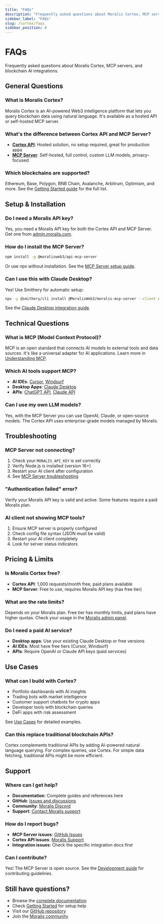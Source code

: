 ```yaml
---
title: "FAQs"
description: "Frequently asked questions about Moralis Cortex, MCP servers, and blockchain AI integrations."
sidebar_label: "FAQs"
slug: /cortex/faqs
sidebar_position: 8
---
```


# FAQs

Frequently asked questions about Moralis Cortex, MCP servers, and blockchain AI integrations.

## General Questions

### What is Moralis Cortex?

Moralis Cortex is an AI-powered Web3 intelligence platform that lets you query blockchain data using natural language. It's available as a hosted API or self-hosted MCP server.

### What's the difference between Cortex API and MCP Server?

- **[Cortex API](/cortex/api)**: Hosted solution, no setup required, great for production apps
- **[MCP Server](/cortex/mcp-server)**: Self-hosted, full control, custom LLM models, privacy-focused

### Which blockchains are supported?

Ethereum, Base, Polygon, BNB Chain, Avalanche, Arbitrum, Optimism, and more. See the [Getting Started guide](/cortex/getting-started) for the full list.

## Setup & Installation

### Do I need a Moralis API key?

Yes, you need a Moralis API key for both the Cortex API and MCP Server. Get one from [admin.moralis.com](https://admin.moralis.com/api-keys).

### How do I install the MCP Server?

```bash
npm install -g @moralisweb3/api-mcp-server
```

Or use npx without installation. See the [MCP Server setup guide](/cortex/mcp-server/getting-started).

### Can I use this with Claude Desktop?

Yes! Use Smithery for automatic setup:

```bash
npx -y @smithery/cli install @MoralisWeb3/moralis-mcp-server --client claude
```

See the [Claude Desktop integration guide](/cortex/integrations/claude-desktop).

## Technical Questions

### What is MCP (Model Context Protocol)?

MCP is an open standard that connects AI models to external tools and data sources. It's like a universal adapter for AI applications. Learn more in [Understanding MCP](/cortex/understanding-mcp).

### Which AI tools support MCP?

- **AI IDEs**: [Cursor](/cortex/integrations/cursor), [Windsurf](/cortex/integrations/windsurf)
- **Desktop Apps**: [Claude Desktop](/cortex/integrations/claude-desktop)
- **APIs**: [ChatGPT API](/cortex/integrations/chatgpt-api), [Claude API](/cortex/integrations/claude-api)

### Can I use my own LLM models?

Yes, with the MCP Server you can use OpenAI, Claude, or open-source models. The Cortex API uses enterprise-grade models managed by Moralis.

## Troubleshooting

### MCP Server not connecting?

1. Check your `MORALIS_API_KEY` is set correctly
2. Verify Node.js is installed (version 16+)
3. Restart your AI client after configuration
4. See [MCP Server troubleshooting](/cortex/mcp-server/getting-started#troubleshooting)

### "Authentication failed" error?

Verify your Moralis API key is valid and active. Some features require a paid Moralis plan.

### AI client not showing MCP tools?

1. Ensure MCP server is properly configured
2. Check config file syntax (JSON must be valid)
3. Restart your AI client completely
4. Look for server status indicators

## Pricing & Limits

### Is Moralis Cortex free?

- **Cortex API**: 1,000 requests/month free, paid plans available
- **MCP Server**: Free to use, requires Moralis API key (has free tier)

### What are the rate limits?

Depends on your Moralis plan. Free tier has monthly limits, paid plans have higher quotas. Check your usage in the [Moralis admin panel](https://admin.moralis.com).

### Do I need a paid AI service?

- **Desktop apps**: Use your existing Claude Desktop or free versions
- **AI IDEs**: Most have free tiers (Cursor, Windsurf)
- **APIs**: Require OpenAI or Claude API keys (paid services)

## Use Cases

### What can I build with Cortex?

- Portfolio dashboards with AI insights
- Trading bots with market intelligence
- Customer support chatbots for crypto apps
- Developer tools with blockchain queries
- DeFi apps with risk assessment

See [Use Cases](/cortex/use-cases) for detailed examples.

### Can this replace traditional blockchain APIs?

Cortex complements traditional APIs by adding AI-powered natural language querying. For complex queries, use Cortex. For simple data fetching, traditional APIs might be more efficient.

## Support

### Where can I get help?

- **Documentation**: Complete guides and references here
- **GitHub**: [Issues and discussions](https://github.com/MoralisWeb3/moralis-mcp-server)
- **Community**: [Moralis Discord](https://discord.gg/moralis)
- **Support**: [Contact Moralis support](https://moralis.io/contact)

### How do I report bugs?

- **MCP Server issues**: [GitHub Issues](https://github.com/MoralisWeb3/moralis-mcp-server/issues)
- **Cortex API issues**: [Moralis Support](https://moralis.io/contact)
- **Integration issues**: Check the specific integration docs first

### Can I contribute?

Yes! The MCP Server is open source. See the [Development guide](/cortex/mcp-server/development) for contributing guidelines.

## Still have questions?

- Browse the [complete documentation](/cortex)
- Check [Getting Started](/cortex/getting-started) for setup help
- Visit our [GitHub repository](https://github.com/MoralisWeb3/moralis-mcp-server)
- Join the [Moralis community](https://discord.gg/moralis)
